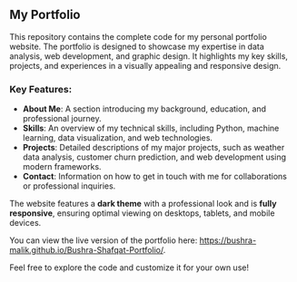 ## My Portfolio

This repository contains the complete code for my personal portfolio website. The portfolio is designed to showcase my expertise in data analysis, web development, and graphic design. It highlights my key skills, projects, and experiences in a visually appealing and responsive design.

### Key Features:
- **About Me**: A section introducing my background, education, and professional journey.
- **Skills**: An overview of my technical skills, including Python, machine learning, data visualization, and web technologies.
- **Projects**: Detailed descriptions of my major projects, such as weather data analysis, customer churn prediction, and web development using modern frameworks.
- **Contact**: Information on how to get in touch with me for collaborations or professional inquiries.

The website features a **dark theme** with a professional look and is **fully responsive**, ensuring optimal viewing on desktops, tablets, and mobile devices. 

You can view the live version of the portfolio here: https://bushra-malik.github.io/Bushra-Shafqat-Portfolio/.

Feel free to explore the code and customize it for your own use!
